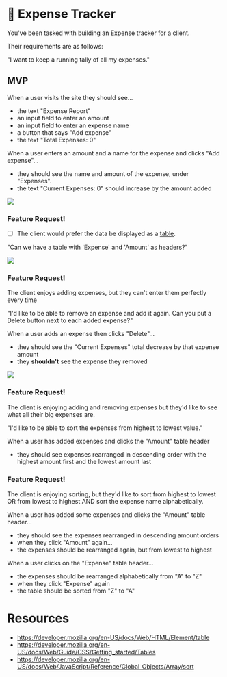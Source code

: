 # 💸 Expense Tracker

You've been tasked with building an Expense tracker for a client.

Their requirements are as follows:

"I want to keep a running tally of all my expenses."

## MVP

When a user visits the site they should see... 

- the text "Expense Report"
- an input field to enter an amount
- an input field to enter an expense name 
- a button that says "Add expense"
- the text "Total Expenses: 0"

When a user enters an amount and a name for the expense and clicks "Add expense"...

- they should see the name and amount of the expense, under "Expenses".
- the text "Current Expenses: 0" should increase by the amount added

![](assets/asset2.png?raw=true)

### Feature Request!

- [ ] The client would prefer the data be displayed as a [table](https://developer.mozilla.org/en-US/docs/Web/HTML/Element/table).

"Can we have a table with 'Expense' and 'Amount' as headers?"

![](assets/asset1.png?raw=true)

### Feature Request!

The client enjoys adding expenses, but they can't enter them perfectly every time

"I'd like to be able to remove an expense and add it again. Can you put a Delete button next to each added expense?"

When a user adds an expense then clicks "Delete"...

- they should see the "Current Expenses" total decrease by that expense amount
- they __shouldn't__ see the expense they removed

![](assets/asset3.png?raw=true)

### Feature Request!

The client is enjoying adding and removing expenses but they'd like to
see what all their big expenses are.

"I'd like to be able to sort the expenses from highest to lowest value."

When a user has added expenses and clicks the "Amount" table header

- they should see expenses rearranged in descending order with the highest amount first and the lowest amount last

### Feature Request!

The client is enjoying sorting, but they'd like to sort from highest to lowest OR 
from lowest to highest AND sort the expense name alphabetically.

When a user has added some expenses and clicks the "Amount" table header...

- they should see the expenses rearranged in descending amount orders
- when they click "Amount" again...
- the expenses should be rearranged again, but from lowest to highest

When a user clicks on the "Expense" table header...

- the expenses should be rearranged alphabetically from "A" to "Z"
- when they click "Expense" again
- the table should be sorted from "Z" to "A"

# Resources
- https://developer.mozilla.org/en-US/docs/Web/HTML/Element/table
- https://developer.mozilla.org/en-US/docs/Web/Guide/CSS/Getting_started/Tables
- https://developer.mozilla.org/en-US/docs/Web/JavaScript/Reference/Global_Objects/Array/sort
